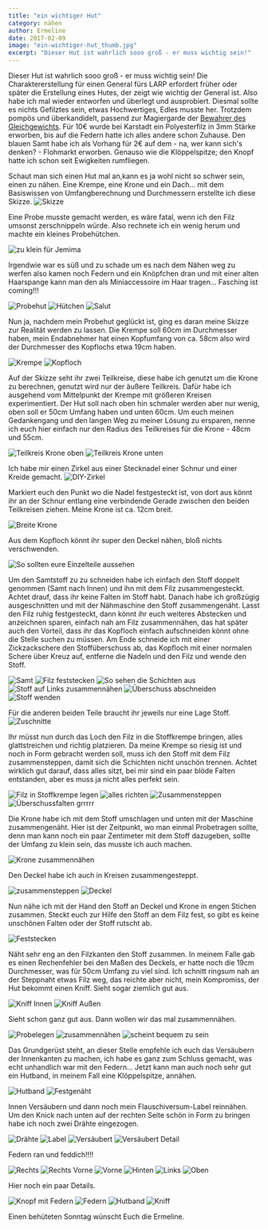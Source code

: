 ```yaml
---
title: "ein wichtiger Hut"
category: nähen
author: Ermeline
date: 2017-02-09
image: "ein-wichtiger-hut_thumb.jpg"
excerpt: "Dieser Hut ist wahrlich sooo groß - er muss wichtig sein!"
---
```


Dieser Hut ist wahrlich sooo groß - er muss wichtig sein!
Die Charaktererstellung für einen General fürs LARP erfordert früher oder später die Erstellung eines Hutes, der zeigt wie wichtig der General ist. Also habe ich mal wieder entworfen und überlegt und ausprobiert. Diesmal sollte es nichts Gefilztes sein, etwas Hochwertiges, Edles musste her. Trotzdem pompös und überkandidelt, passend zur Magiergarde der [Bewahrer des Gleichgewichts](http://magierdinge.de/). Für 10€ wurde bei Karstadt ein Polyesterfilz in 3mm Stärke erworben, bis auf die Federn hatte ich alles andere schon Zuhause. Den blauen Samt habe ich als Vorhang für 2€ auf dem - na, wer kann sich's denken? - Flohmarkt erworben. Genauso wie die Klöppelspitze; den Knopf hatte ich schon seit Ewigkeiten rumfliegen.

Schaut man sich einen Hut mal an,kann es ja wohl nicht so schwer sein, einen zu nähen. Eine Krempe, eine Krone und ein Dach... mit dem Basiswissen von Umfangberechnung und Durchmessern erstellte ich diese Skizze.
![Skizze](_1020717.JPG)

Eine Probe musste gemacht werden, es wäre fatal, wenn ich den Filz umsonst zerschnippeln würde. Also rechnete ich ein wenig herum und machte ein kleines Probehütchen.

![zu klein für Jemima](_1020714.JPG)

Irgendwie war es süß und zu schade um es nach dem Nähen weg zu werfen also kamen noch Federn und ein Knöpfchen dran und mit einer alten Haarspange kann man den als Miniaccessoire im Haar tragen... Fasching ist coming!!!

![Probehut](_1020748.JPG)
![Hütchen](_1020749.JPG)
![Salut](_1020794.JPG)

Nun ja, nachdem mein Probehut geglückt ist, ging es daran meine Skizze zur Realität werden zu lassen.
Die Krempe soll 60cm im Durchmesser haben, mein Endabnehmer hat einen Kopfumfang von ca. 58cm also wird der Durchmesser des Kopflochs etwa 19cm haben. 

![Krempe](_1020726.JPG)
![Kopfloch](_1020725.JPG)

Auf der Skizze seht ihr zwei Teilkreise, diese habe ich genutzt um die Krone zu berechnen, genutzt wird nur der äußere Teilkreis. Dafür habe ich ausgehend vom Mittelpunkt der Krempe mit größeren Kreisen experimentiert. Der Hut soll nach oben hin schmaler werden aber nur wenig, oben soll er 50cm Umfang haben und unten 60cm. Um euch meinen Gedankengang und den langen Weg zu meiner Lösung zu ersparen, nenne ich euch hier einfach nur den Radius des Teilkreises für die Krone - 48cm und 55cm. 

![Teilkreis Krone oben](_1020722.JPG)
![Teilkreis Krone unten](_1020723.JPG)

Ich  habe mir einen Zirkel aus einer Stecknadel einer Schnur und einer Kreide gemacht.
![DIY-Zirkel](_1020719.JPG)

Markiert euch den Punkt wo die Nadel festgesteckt ist, von dort aus könnt ihr an der Schnur entlang eine verbindende Gerade zwischen den beiden Teilkreisen ziehen. Meine Krone ist ca. 12cm breit.

![Breite Krone](_1020727.JPG)

Aus dem Kopfloch könnt ihr super den Deckel nähen, bloß nichts verschwenden. 

![So sollten eure Einzelteile aussehen](_1020728.JPG)

Um den Samtstoff zu zu schneiden habe ich einfach den Stoff doppelt genommen (Samt nach Innen) und ihn mit dem Filz zusammengesteckt. Achtet drauf, dass ihr keine Falten im Stoff habt. Danach habe ich großzügig ausgeschnitten und mit der Nähmaschine den Stoff zusammengenäht. Lasst den Filz ruhig festgesteckt, dann könnt ihr euch weiteres Abstecken und anzeichnen sparen, einfach nah am Filz zusammennähen, das hat später auch den Vorteil, dass ihr das Kopfloch einfach aufschneiden könnt ohne die Stelle suchen zu müssen. Am Ende schneide ich mit einer Zickzackschere den Stoffüberschuss ab, das Kopfloch mit einer normalen Schere über Kreuz auf, entferne die Nadeln und den Filz und wende den Stoff.

![Samt](_1020730.JPG)
![Filz feststecken](_1020731.JPG)
![So sehen die Schichten aus](_1020733.JPG)
![Stoff auf Links zusammennähen](_1020734.JPG)
![Überschuss abschneiden](_1020736.JPG)
![Stoff wenden](_1020737.JPG)

Für die anderen beiden Teile braucht ihr jeweils nur eine Lage Stoff.
![Zuschnitte](_1020735.JPG)

Ihr müsst nun durch das Loch den Filz in die Stoffkrempe bringen, alles glattstreichen und richtig platzieren. Da meine Krempe so riesig ist und noch in Form gebracht werden soll, muss ich den Stoff mit dem Filz zusammensteppen, damit sich die Schichten nicht unschön trennen. Achtet wirklich gut darauf, dass alles sitzt, bei mir sind ein paar blöde Falten entstanden, aber es muss ja nicht alles perfekt sein.

![Filz in Stoffkrempe legen](_1020739.JPG)
![alles richten](_1020740.JPG)
![Zusammensteppen](_1020741.JPG)
![Überschussfalten grrrrr](_1020785.JPG)

Die Krone habe ich mit dem Stoff umschlagen und unten mit der Maschine zusammengenäht. Hier ist der Zeitpunkt, wo man einmal Probetragen sollte, denn man kann noch ein paar Zentimeter mit dem Stoff dazugeben, sollte der Umfang zu klein sein, das musste ich auch machen.

![Krone zusammennähen](_1020742.JPG)

Den Deckel habe ich auch in Kreisen zusammengesteppt. 

![zusammensteppen](_1020743.JPG)
![Deckel](_1020745.JPG)

Nun nähe ich mit der Hand den Stoff an Deckel und Krone in engen Stichen zusammen. Steckt euch zur Hilfe den Stoff an dem Filz fest, so gibt es keine unschönen Falten oder der Stoff rutscht ab.

![Feststecken](_1020746.JPG)

Näht sehr eng an den Filzkanten den Stoff zusammen. In meinem Falle gab es einen Rechenfehler bei den Maßen des Deckels, er hatte noch die 19cm Durchmesser, was für 50cm Umfang zu viel sind. Ich schnitt ringsum nah an der Steppnaht etwas Filz weg, das reichte aber nicht, mein Kompromiss, der Hut bekommt einen Kniff. Sieht sogar ziemlich gut aus.

![Kniff Innen](_1020756.JPG)
![Kniff Außen](_1020757.JPG)

Sieht schon ganz gut aus. Dann wollen wir das mal zusammennähen.

![Probelegen](_1020758.JPG)
![zusammennähen](_1020760.JPG)
![scheint bequem zu sein](_1020761.JPG)

Das Grundgerüst steht, an dieser Stelle empfehle ich euch das Versäubern der Innenkanten zu machen, ich habe es ganz zum Schluss gemacht, was echt unhandlich war mit den Federn...
Jetzt kann man auch noch sehr gut ein Hutband, in meinem Fall eine Klöppelspitze, annähen.

![Hutband](_1020767.JPG)
![Festgenäht](_1020769.JPG)

Innen Versäubern und dann noch mein Flauschiversum-Label reinnähen. Um den Knick nach unten auf der rechten Seite schön in Form zu bringen habe ich noch zwei Drähte eingezogen.

![Drähte](_1020784.JPG)
![Label](_1020772.JPG)
![Versäubert](_1020789.JPG)
![Versäubert Detail](_1020788.JPG)

Federn ran und feddich!!!!

![Rechts](_1020775.JPG)
![Rechts Vorne](_1020773.JPG)
![Vorne](_1020774.JPG)
![Hinten](_1020776.JPG)
![Links](_1020777.JPG)
![Oben](_1020792.JPG)

Hier noch ein paar Details.

![Knopf mit Federn](_1020778.JPG)
![Federn](_1020782.JPG)
![Hutband](_1020783.JPG)
![Kniff](_1020793.JPG)

Einen behüteten Sonntag wünscht Euch die Ermeline.











